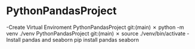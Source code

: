 
# PythonPandasProject
-Create Virtual Enviroment
PythonPandasProject git:(main) ✗ python -m venv ./venv
PythonPandasProject git:(main) ✗ source ./venv/bin/activate
-Install pandas and seaborn
pip install pandas seaborn
